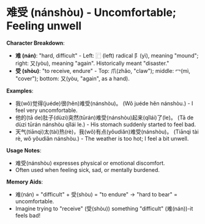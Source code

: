 # **难受 (nánshòu) - Uncomfortable; Feeling unwell**

**Character Breakdown**:  
- **难 (nán)**: "hard, difficult" - Left: ⿸ (left) radical 阝(yì), meaning "mound"; right: 又(yòu), meaning "again". Historically meant "disaster."  
- **受 (shòu)**: "to receive, endure" - Top: 爪(zhǎo, "claw"); middle: 冖(mì, "cover"); bottom: 又(yòu, "again", as a hand).

**Examples**:  
- 我(wǒ)觉得(juéde)很(hěn)难受(nánshòu)。 (Wǒ juéde hěn nánshòu.) - I feel very uncomfortable.  
- 他的(tā de)肚子(dùzi)突然(tūrán)难受(nánshòu)起来(qǐlái)了(le)。 (Tā de dùzi tūrán nánshòu qǐlái le.) - His stomach suddenly started to feel bad.  
- 天气(tiānqì)太(tài)热(rè)，我(wǒ)有点(yǒudiǎn)难受(nánshòu)。 (Tiānqì tài rè, wǒ yǒudiǎn nánshòu.) - The weather is too hot; I feel a bit unwell.

**Usage Notes**:  
- 难受(nánshòu) expresses physical or emotional discomfort.  
- Often used when feeling sick, sad, or mentally burdened.

**Memory Aids**:  
- 难(nán) = "difficult" + 受(shòu) = "to endure" → "hard to bear" = uncomfortable.  
- Imagine trying to "receive" (受(shòu)) something "difficult" (难(nán))-it feels bad!